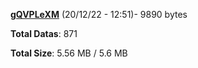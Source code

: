 [**gQVPLeXM**](/data/gQVPLeXM.txt) (20/12/22 - 12:51)- 9890 bytes

**Total Datas**: 871

**Total Size**: 5.56 MB / 5.6 MB